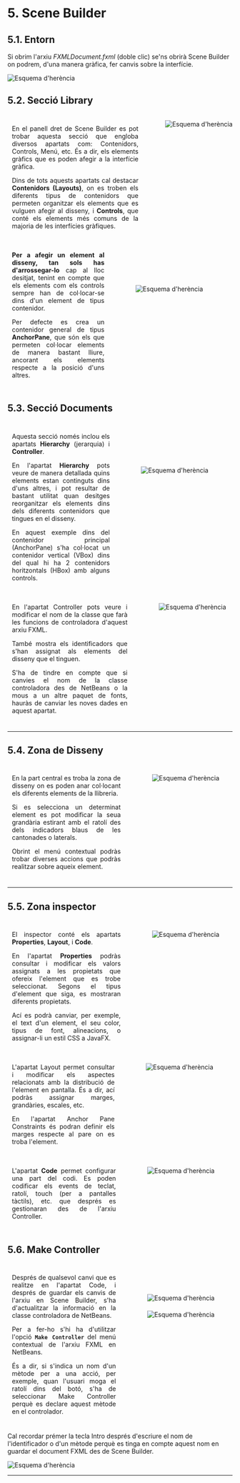 # 5. Scene Builder

## 5.1. Entorn

Si obrim l'arxiu *FXMLDocument.fxml* (doble clic) se'ns obrirà Scene Builder on podrem, d'una manera gràfica, fer canvis sobre la interfície.

![Esquema d'herència](/uf11/Scene_builder_editor.jpg)

## 5.2. Secció Library

<div style="display: flex; gap: 50px">

<div style="flex: 1; padding: 10px; text-align: justify;">

  En el panell dret de Scene Builder es pot trobar aquesta secció que engloba diversos apartats com: 
  Contenidors, Controls, Menú, etc. És a dir, els elements gràfics que es poden afegir a la interfície gràfica.

  Dins de tots aquests apartats cal destacar <strong>Contenidors (Layouts)</strong>, on es troben els diferents tipus de 
  contenidors que permeten organitzar els elements que es vulguen afegir al disseny, i <strong>Controls</strong>, que conté 
  els elements més comuns de la majoria de les interfícies gràfiques.

</div>

  ![Esquema d'herència](/uf11/panel_elements.jpg)

</div>

<div style="display: flex; gap: 50px">

<div style="flex: 0.8; padding: 10px; text-align: justify;">

  **Per a afegir un element al disseny, tan sols has d'arrossegar-lo** cap al lloc desitjat, tenint en compte que els elements com els controls sempre han de col·locar-se dins d'un element de tipus contenidor.

  Per defecte es crea un contenidor general de tipus **AnchorPane**, que són els que permeten col·locar elements de manera bastant lliure, ancorant els elements respecte a la posició d'uns altres.

</div>

<div style="flex: 0.8; padding:10px;">

<div style="margin-top: 90px;"> <!-- Aquest div fa que tot quede més baix -->
</div>

  ![Esquema d'herència](/uf11/Scene_builder_editor_afegir_element.jpg)

</div>
</div>

## 5.3. Secció Documents

<div style="display: flex; gap: 50px">

<div style="flex: 0.9; padding: 10px; text-align: justify;">

  Aquesta secció només inclou els apartats **Hierarchy** (jerarquia) i **Controller**.

  En l'apartat **Hierarchy** pots veure de manera detallada quins elements estan continguts dins d'uns altres, i pot resultar de bastant utilitat quan desitges reorganitzar els elements dins dels diferents contenidors que tingues en el disseny.

  En aquest exemple dins del contenidor principal (AnchorPane) s'ha col·locat un contenidor vertical (VBox) dins del qual hi ha 2 contenidors horitzontals (HBox) amb alguns controls.

</div>

<div style="flex: 0.8; padding:10px;">

<div style="margin-top: 90px;"> <!-- Aquest div fa que tot quede més baix -->
</div>

![Esquema d'herència](/uf11/hierarchy.jpg)

</div>
</div>

<div style="display: flex; gap: 50px">

<div style="flex: 1; padding: 10px; text-align: justify;">

  En l'apartat Controller pots veure i modificar el nom de la classe que farà les funcions de controladora d'aquest arxiu FXML.

  També mostra els identificadors que s'han assignat als elements del disseny que el tinguen.

  S'ha de tindre en compte que si canvies el nom de la classe controladora des de NetBeans o la mous a un altre paquet de fonts, hauràs de canviar les noves dades en aquest apartat.

</div>

<div style="flex: 0.6; padding:10px;">

<div style="margin-top: 0px;"> <!-- Aquest div fa que tot quede més baix -->
</div>

![Esquema d'herència](/uf11/Controller.jpg)

</div>
</div>

---

## 5.4. Zona de Disseny

<div style="display: flex; gap: 50px">

<div style="flex: 1; padding: 10px; text-align: justify;">

  En la part central es troba la zona de disseny on es poden anar col·locant els diferents elements de la llibreria.
  
  Si es selecciona un determinat element es pot modificar la seua grandària estirant amb el ratolí des dels indicadors blaus de les cantonades o laterals.

  Obrint el menú contextual podràs trobar diverses accions que podràs realitzar sobre aqueix element.
  
</div>

<div style="flex: 0.7; padding:10px;">

<div style="margin-top: 0px;"> <!-- Aquest div fa que tot quede més baix -->
</div>

![Esquema d'herència](/uf11/zona_disseny.jpg)


</div>
</div>

---

## 5.5. Zona inspector

<div style="display: flex; gap: 50px">

<div style="flex: 1; padding: 10px; text-align: justify;">

El inspector conté els apartats **Properties**, **Layout**, i **Code**.

En l'apartat **Properties** podràs consultar i modificar els valors assignats a les propietats que ofereix l'element que es trobe seleccionat. Segons el tipus d'element que siga, es mostraran diferents propietats.

Ací es podrà canviar, per exemple, el text d'un element, el seu color, tipus de font, alineacions, o assignar-li un estil CSS a JavaFX.
  
</div>

<div style="flex: 0.7; padding:10px;">

<div style="margin-top: 0px;"> <!-- Aquest div fa que tot quede més baix -->
</div>

![Esquema d'herència](/uf11/inspectorproperties.jpg)

</div>
</div>

<div style="display: flex; gap: 50px">

<div style="flex: 1; padding: 10px; text-align: justify;">

L'apartat Layout permet consultar i modificar els aspectes relacionats amb la distribució de l'element en pantalla. És a dir, ací podràs assignar marges, grandàries, escales, etc.

En l'apartat Anchor Pane Constraints és podran definir els marges respecte al pare on es troba l'element.

</div>

<div style="flex: 0.8; padding:10px;">

<div style="margin-top: 0px;"> <!-- Aquest div fa que tot quede més baix -->
</div>

![Esquema d'herència](/uf11/isnpector_layout.jpg)

</div>
</div>

<div style="display: flex; gap: 50px">

<div style="flex: 0.9; padding: 10px; text-align: justify;">

L'apartat **Code** permet configurar una part del codi. Es poden codificar els events de teclat, ratolí, touch (per a pantalles tàctils), etc. que després es gestionaran des de l'arxiu Controller.

</div>

<div style="flex: 0.7; padding:10px;">

<div style="margin-top: 0px;"> <!-- Aquest div fa que tot quede més baix -->
</div>

![Esquema d'herència](/uf11/inspector_code.jpg)

</div>
</div>

## 5.6. Make Controller

<div style="display: flex; gap: 50px">

<div style="flex: 0.9; padding: 10px; text-align: justify;">

Després de qualsevol canvi que es realitze en l'apartat Code, i després de guardar els canvis de l'arxiu en Scene Builder, s'ha d'actualitzar la informació en la classe controladora de NetBeans.

Per a fer-ho s'hi ha d'utilitzar l'opció **`Make Controller`** del menú contextual de l'arxiu FXML en NetBeans.

És a dir, si s'indica un nom d'un mètode per a una acció, per exemple, quan l'usuari moga el ratolí dins del botó, s'ha de seleccionar Make Controller perquè es declare aquest mètode en el controlador.

</div>

<div style="flex: 0.7; padding:10px;">

<div style="margin-top: 60px;"> <!-- Aquest div fa que tot quede més baix -->
</div>

![Esquema d'herència](/uf11/make_controller.jpg)

<div style="margin-top: 20px;"> <!-- Aquest div fa que tot quede més baix -->
</div>

![Esquema d'herència](/uf11/make_controller2.jpg)

</div>
</div>

Cal recordar prémer la tecla Intro després d'escriure el nom de l'identificador o d'un mètode perquè es tinga en compte aquest nom en guardar el document FXML des de Scene Builder.

![Esquema d'herència](/uf11/make_controller_codi.jpg)


---
